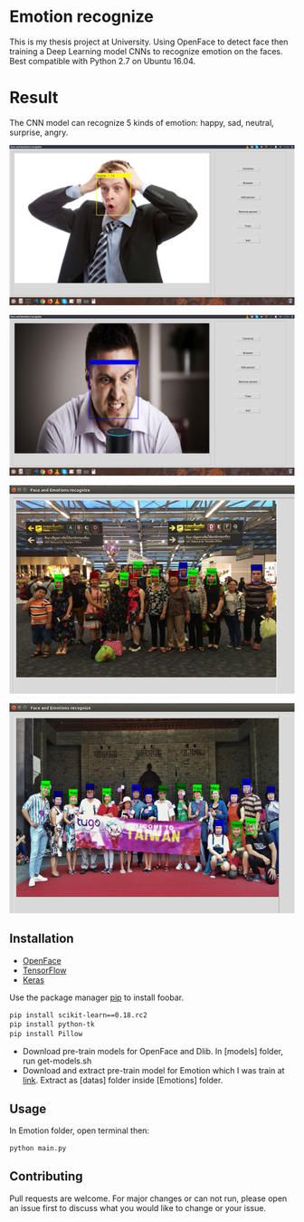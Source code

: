 # Emotion recognize

This is my thesis project at University. Using OpenFace to detect face then training a Deep Learning model CNNs to recognize emotion on the faces.
Best compatible with Python 2.7 on Ubuntu 16.04.

# Result
The CNN model can recognize 5 kinds of emotion: happy, sad, neutral, surprise, angry. 

![Emotion surprise](https://github.com/bioIntelligence/Emotion-recognize/blob/master/Screenshoots/supprise.png)

![Emotion angry](https://github.com/bioIntelligence/Emotion-recognize/blob/master/Screenshoots/angry.png)

![Emotion mix 1](https://github.com/bioIntelligence/Emotion-recognize/blob/master/Screenshoots/EmotionTest1.png)

![Emotion mix 2](https://github.com/bioIntelligence/Emotion-recognize/blob/master/Screenshoots/EmotionTest2.png)


## Installation

- [OpenFace](https://cmusatyalab.github.io/openface/)
- [TensorFlow](https://www.tensorflow.org/)
- [Keras](https://keras.io/)

Use the package manager [pip](https://pip.pypa.io/en/stable/) to install foobar.

```bash
pip install scikit-learn==0.18.rc2
pip install python-tk
pip install Pillow
```
- Download pre-train models for OpenFace and Dlib. In [models] folder, run get-models.sh
- Download and extract pre-train model for Emotion which I was train at [link](https://drive.google.com/file/d/14uwMJnHLrpBB9WlQTMsINXRBu9XwX-v1/view?usp=sharing). Extract as [datas] folder inside [Emotions] folder.
## Usage
In Emotion folder, open terminal then:
```bash
python main.py
```

## Contributing
Pull requests are welcome. For major changes or can not run, please open an issue first to discuss what you would like to change or your issue. 
